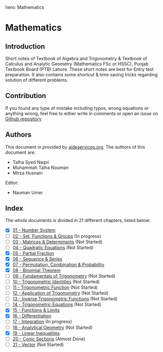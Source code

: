 hero: Mathematics

# Mathematics
## Introduction

Short notes of Textbook of Algebra and Trigonometry & Textbook of Calculus and Analytic Geometry (Mathematics FSc or HSSC), Punjab Textbook Board (PTB) Lahore. These short notes are best for Entry test preparation. It also contains some shortcut & time saving tricks regarding solution of different problems.

## Contribution
If you found any type of mistake including typos, wrong equations or anything wrong, feel free to either write in comments or open an issue on [Github repository](https://www.github.com/nmanumr/nmanumr.github.io/issues)

## Authors
This document in provided by [aideservices.org](http://aideservices.org/). The authors of this document are:

* Talha Syed Naqvi
* Muhammah Talha Nouman
* Mirza Husnain

Editor:

* Nauman Umer

## Index
The whole documents is divided in 21 different chapters, listed below:

* [x] [01 - Number System](/maths/ch01)
* [ ] [02 - Set, Functions & Groups](/maths/ch02) (In progress)
* [ ] [03 - Matrices & Determinants](/maths/ch03) (Not Started)
* [ ] [04 - Quadratic Equations](/maths/ch04) (Not Started)
* [x] [05 - Partial Fraction](/maths/ch05)
* [x] [06 - Sequence & Series](/maths/ch06)
* [x] [07 - Permutation, Combination & Probability](/maths/ch07)
* [x] [08 - Binomial Theorem](/maths/ch08)
* [ ] [09 - Fundamentals of Trigonometry](/maths/ch09) (Not Started)
* [ ] [10 - Trigonometric Identities](/maths/ch10) (Not Started)
* [ ] [11 - Trigonometric Function](/maths/ch11) (Not Started)
* [ ] [12 - Application of Trigonometry](/maths/ch12) (Not Started)
* [ ] [13 - Inverse Trigonometric Functions](/maths/ch13) (Not Started)
* [ ] [14 - Trigonometric Equations](/maths/ch14) (Not Started)
* [x] [15 - Functions & Limits](/maths/ch15)
* [x] [16 - Differentiation](/maths/ch16)
* [ ] [17 - Integration](/maths/ch17) (In progress)
* [ ] [18 - Analytical Geometry](/maths/ch18) (Not Started)
* [x] [19 - Linear Inequalities](/maths/ch19)
* [ ] [20 - Conic Sections](/maths/ch20) (Almost Done)
* [ ] [21 - Vector](/maths/ch21) (Not Started)
